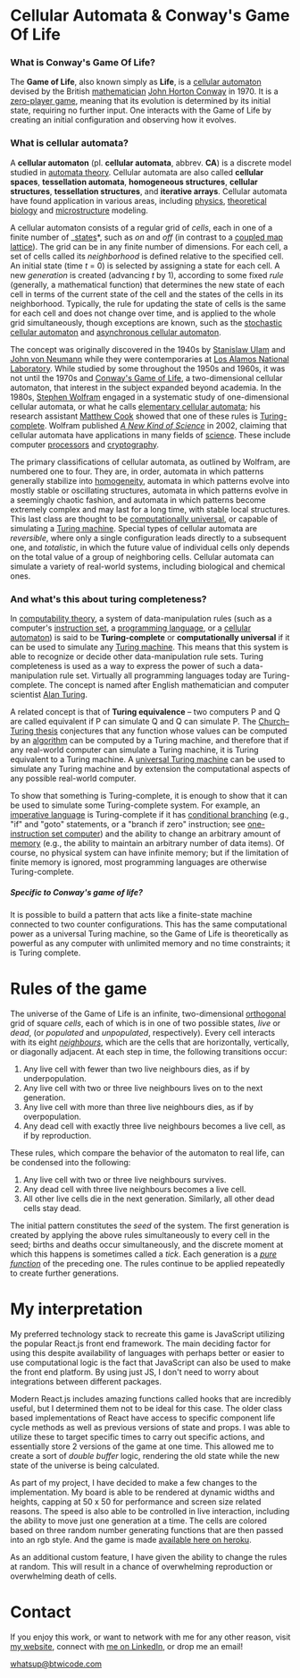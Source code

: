 # Cellular Automata & Conway's Game Of Life

### What is Conway's Game Of Life?

The **Game of Life**, also known simply as **Life**, is a [cellular automaton](https://en.wikipedia.org/wiki/Cellular_automaton "Cellular automaton") devised by the British [mathematician](https://en.wikipedia.org/wiki/Mathematician "Mathematician") [John Horton Conway](https://en.wikipedia.org/wiki/John_Horton_Conway "John Horton Conway") in 1970. It is a [zero-player game](https://en.wikipedia.org/wiki/Zero-player_game "Zero-player game"), meaning that its evolution is determined by its initial state, requiring no further input. One interacts with the Game of Life by creating an initial configuration and observing how it evolves.

### What is cellular automata?

A **cellular automaton** (pl. **cellular automata**, abbrev. **CA**) is a discrete model studied in [automata theory](https://en.wikipedia.org/wiki/Automata_theory "Automata theory"). Cellular automata are also called **cellular spaces**, **tessellation automata**, **homogeneous structures**, **cellular structures**, **tessellation structures**, and **iterative arrays**. Cellular automata have found application in various areas, including [physics](https://en.wikipedia.org/wiki/Physics "Physics"), [theoretical biology](https://en.wikipedia.org/wiki/Theoretical_biology "Theoretical biology") and [microstructure](https://en.wikipedia.org/wiki/Microstructure "Microstructure") modeling.

A cellular automaton consists of a regular grid of _cells_, each in one of a finite number of _[states](https://en.wikipedia.org/wiki/State_(computer*science) "State (computer science)")*, such as _on_ and _off_ (in contrast to a [coupled map lattice](https://en.wikipedia.org/wiki/Coupled_map_lattice "Coupled map lattice")). The grid can be in any finite number of dimensions. For each cell, a set of cells called its _neighborhood_ is defined relative to the specified cell. An initial state (time _t_ = 0) is selected by assigning a state for each cell. A new _generation_ is created (advancing _t_ by 1), according to some fixed _rule_ (generally, a mathematical function) that determines the new state of each cell in terms of the current state of the cell and the states of the cells in its neighborhood. Typically, the rule for updating the state of cells is the same for each cell and does not change over time, and is applied to the whole grid simultaneously, though exceptions are known, such as the [stochastic cellular automaton](https://en.wikipedia.org/wiki/Stochastic_cellular_automaton "Stochastic cellular automaton") and [asynchronous cellular automaton](https://en.wikipedia.org/wiki/Asynchronous_cellular_automaton "Asynchronous cellular automaton").

The concept was originally discovered in the 1940s by [Stanislaw Ulam](https://en.wikipedia.org/wiki/Stanislaw_Ulam "Stanislaw Ulam") and [John von Neumann](https://en.wikipedia.org/wiki/John_von_Neumann "John von Neumann") while they were contemporaries at [Los Alamos National Laboratory](https://en.wikipedia.org/wiki/Los_Alamos_National_Laboratory "Los Alamos National Laboratory"). While studied by some throughout the 1950s and 1960s, it was not until the 1970s and [Conway's Game of Life](https://en.wikipedia.org/wiki/Conway%27s_Game_of_Life "Conway's Game of Life"), a two-dimensional cellular automaton, that interest in the subject expanded beyond academia. In the 1980s, [Stephen Wolfram](https://en.wikipedia.org/wiki/Stephen_Wolfram "Stephen Wolfram") engaged in a systematic study of one-dimensional cellular automata, or what he calls [elementary cellular automata](https://en.wikipedia.org/wiki/Elementary_cellular_automaton "Elementary cellular automaton"); his research assistant [Matthew Cook](https://en.wikipedia.org/wiki/Matthew_Cook "Matthew Cook") showed that one of these rules is [Turing-complete](https://en.wikipedia.org/wiki/Turing-complete "Turing-complete"). Wolfram published _[A New Kind of Science](https://en.wikipedia.org/wiki/A_New_Kind_of_Science "A New Kind of Science")_ in 2002, claiming that cellular automata have applications in many fields of [science](https://en.wikipedia.org/wiki/Science "Science"). These include computer [processors](<https://en.wikipedia.org/wiki/Processor_(computing)> "Processor (computing)") and [cryptography](https://en.wikipedia.org/wiki/Cryptography "Cryptography").

The primary classifications of cellular automata, as outlined by Wolfram, are numbered one to four. They are, in order, automata in which patterns generally stabilize into [homogeneity](https://en.wikipedia.org/wiki/Homogeneity "Homogeneity"), automata in which patterns evolve into mostly stable or oscillating structures, automata in which patterns evolve in a seemingly chaotic fashion, and automata in which patterns become extremely complex and may last for a long time, with stable local structures. This last class are thought to be [computationally universal](https://en.wikipedia.org/wiki/Computationally_universal "Computationally universal"), or capable of simulating a [Turing machine](https://en.wikipedia.org/wiki/Turing_machine "Turing machine"). Special types of cellular automata are _reversible_, where only a single configuration leads directly to a subsequent one, and _totalistic_, in which the future value of individual cells only depends on the total value of a group of neighboring cells. Cellular automata can simulate a variety of real-world systems, including biological and chemical ones.

### And what's this about turing completeness?

In [computability theory](https://en.wikipedia.org/wiki/Computability_theory "Computability theory"), a system of data-manipulation rules (such as a computer's [instruction set](https://en.wikipedia.org/wiki/Instruction_set "Instruction set"), a [programming language](https://en.wikipedia.org/wiki/Programming_language "Programming language"), or a [cellular automaton](https://en.wikipedia.org/wiki/Cellular_automaton "Cellular automaton")) is said to be **Turing-complete** or **computationally universal** if it can be used to simulate any [Turing machine](https://en.wikipedia.org/wiki/Turing_machine "Turing machine"). This means that this system is able to recognize or decide other data-manipulation rule sets. Turing completeness is used as a way to express the power of such a data-manipulation rule set. Virtually all programming languages today are Turing-complete. The concept is named after English mathematician and computer scientist [Alan Turing](https://en.wikipedia.org/wiki/Alan_Turing "Alan Turing").

A related concept is that of **Turing equivalence** – two computers P and Q are called equivalent if P can simulate Q and Q can simulate P. The [Church–Turing thesis](https://en.wikipedia.org/wiki/Church%E2%80%93Turing_thesis "Church–Turing thesis") conjectures that any function whose values can be computed by an [algorithm](https://en.wikipedia.org/wiki/Algorithm "Algorithm") can be computed by a Turing machine, and therefore that if any real-world computer can simulate a Turing machine, it is Turing equivalent to a Turing machine. A [universal Turing machine](https://en.wikipedia.org/wiki/Universal_Turing_machine "Universal Turing machine") can be used to simulate any Turing machine and by extension the computational aspects of any possible real-world computer.

To show that something is Turing-complete, it is enough to show that it can be used to simulate some Turing-complete system. For example, an [imperative language](https://en.wikipedia.org/wiki/Imperative_language "Imperative language") is Turing-complete if it has [conditional branching](https://en.wikipedia.org/wiki/Conditional_branching "Conditional branching") (e.g., "if" and "goto" statements, or a "branch if zero" instruction; see [one-instruction set computer](https://en.wikipedia.org/wiki/One-instruction_set_computer "One-instruction set computer")) and the ability to change an arbitrary amount of [memory](https://en.wikipedia.org/wiki/Computer_memory "Computer memory") (e.g., the ability to maintain an arbitrary number of data items). Of course, no physical system can have infinite memory; but if the limitation of finite memory is ignored, most programming languages are otherwise Turing-complete.

##### Specific to Conway's game of life?

It is possible to build a pattern that acts like a finite-state machine connected to two counter configurations. This has the same computational power as a universal Turing machine, so the Game of Life is theoretically as powerful as any computer with unlimited memory and no time constraints; it is Turing complete.

# Rules of the game

The universe of the Game of Life is an infinite, two-dimensional [orthogonal](https://en.wikipedia.org/wiki/Orthogonality "Orthogonality") grid of square _cells_, each of which is in one of two possible states, _live_ or _dead_, (or _populated_ and _unpopulated_, respectively). Every cell interacts with its eight _[neighbours](https://en.wikipedia.org/wiki/Moore_neighborhood "Moore neighborhood")_, which are the cells that are horizontally, vertically, or diagonally adjacent. At each step in time, the following transitions occur:

1.  Any live cell with fewer than two live neighbours dies, as if by underpopulation.
2.  Any live cell with two or three live neighbours lives on to the next generation.
3.  Any live cell with more than three live neighbours dies, as if by overpopulation.
4.  Any dead cell with exactly three live neighbours becomes a live cell, as if by reproduction.

These rules, which compare the behavior of the automaton to real life, can be condensed into the following:

1.  Any live cell with two or three live neighbours survives.
2.  Any dead cell with three live neighbours becomes a live cell.
3.  All other live cells die in the next generation. Similarly, all other dead cells stay dead.

The initial pattern constitutes the _seed_ of the system. The first generation is created by applying the above rules simultaneously to every cell in the seed; births and deaths occur simultaneously, and the discrete moment at which this happens is sometimes called a _tick_. Each generation is a _[pure function](https://en.wikipedia.org/wiki/Pure_function "Pure function")_ of the preceding one. The rules continue to be applied repeatedly to create further generations.

# My interpretation

My preferred technology stack to recreate this game is JavaScript utilizing the popular React.js front end framework. The main deciding factor for using this despite availability of languages with perhaps better or easier to use computational logic is the fact that JavaScript can also be used to make the front end platform. By using just JS, I don't need to worry about integrations between different packages.

Modern React.js includes amazing functions called hooks that are incredibly useful, but I determined them not to be ideal for this case. The older class based implementations of React have access to specific component life cycle methods as well as previous versions of state and props. I was able to utilize these to target specific times to carry out specific actions, and essentially store 2 versions of the game at one time. This allowed me to create a sort of _double buffer_ logic, rendering the old state while the new state of the universe is being calculated.

As part of my project, I have decided to make a few changes to the implementation. My board is able to be rendered at dynamic widths and heights, capping at 50 x 50 for performance and screen size related reasons. The speed is also able to be controlled in live interaction, including the ability to move just one generation at a time. The cells are colored based on three random number generating functions that are then passed into an rgb style. And the game is made [available here on heroku](https://btwicode-game-of-life.herokuapp.com/).

As an additional custom feature, I have given the ability to change the rules at random. This will result in a chance of overwhelming reproduction or overwhelming death of cells.

# Contact

If you enjoy this work, or want to network with me for any other reason, visit [my website](https://btwicode.com/), connect with [me on LinkedIn](https://www.linkedin.com/in/benjamin-t-wilson/), or drop me an email!

whatsup@btwicode.com
